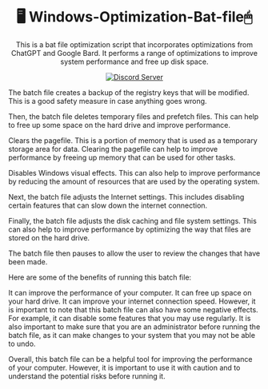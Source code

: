 [discord-badge]: https://discord.com/api/guilds/897156326776520736/widget.png?style=shield
[discord-link]: https://discord.gg/RgZGCqKxAb

<div align="center">

#   🖥️ Windows-Optimization-Bat-file🖱
This is a bat file optimization script that incorporates optimizations from ChatGPT and Google Bard. It performs a range of optimizations to improve system performance and free up disk space.

[![Discord Server][discord-badge]][discord-link]  

</div>  

The batch file creates a backup of the registry keys that will be modified. This is a good safety measure in case anything goes wrong.

Then, the batch file deletes temporary files and prefetch files. This can help to free up some space on the hard drive and improve performance.

Clears the pagefile. This is a portion of memory that is used as a temporary storage area for data. Clearing the pagefile can help to improve performance by freeing up memory that can be used for other tasks.

Disables Windows visual effects. This can also help to improve performance by reducing the amount of resources that are used by the operating system.

Next, the batch file adjusts the Internet settings. This includes disabling certain features that can slow down the internet connection.

Finally, the batch file adjusts the disk caching and file system settings. This can also help to improve performance by optimizing the way that files are stored on the hard drive.

The batch file then pauses to allow the user to review the changes that have been made.

Here are some of the benefits of running this batch file:

It can improve the performance of your computer.
It can free up space on your hard drive.
It can improve your internet connection speed.
However, it is important to note that this batch file can also have some negative effects. For example, it can disable some features that you may use regularly. It is also important to make sure that you are an administrator before running the batch file, as it can make changes to your system that you may not be able to undo.

Overall, this batch file can be a helpful tool for improving the performance of your computer. However, it is important to use it with caution and to understand the potential risks before running it.

